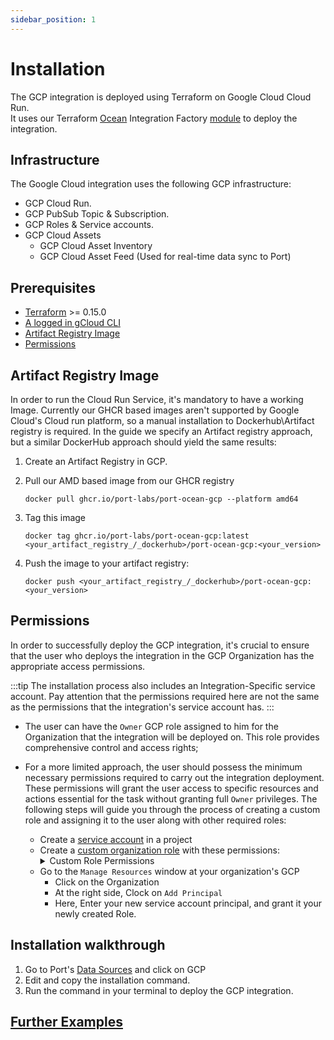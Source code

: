 ```yaml
---
sidebar_position: 1
---
```


# Installation

The GCP integration is deployed using Terraform on Google Cloud Cloud Run.  
It uses our Terraform [Ocean](https://ocean.getport.io) Integration Factory [module](https://registry.terraform.io/modules/port-labs/integration-factory/ocean/latest) to deploy the integration.

## Infrastructure

The Google Cloud integration uses the following GCP infrastructure:

- GCP Cloud Run.
- GCP PubSub Topic & Subscription.
- GCP Roles & Service accounts.
- GCP Cloud Assets
  - GCP Cloud Asset Inventory
  - GCP Cloud Asset Feed  (Used for real-time data sync to Port)

## Prerequisites

- [Terraform](https://www.terraform.io/downloads.html) >= 0.15.0
- [A logged in gCloud CLI](https://cloud.google.com/sdk/gcloud)
- [Artifact Registry Image](https://cloud.google.com/artifact-registry/docs/docker/manage-images)
- [Permissions](#permissions)

## Artifact Registry Image

In order to run the Cloud Run Service, it's mandatory to have a working Image. Currently our GHCR based images aren't supported by Google Cloud's Cloud run platform, so a manual installation to Dockerhub\Artifact registry is required. In the guide we specify an Artifact registry approach, but a similar DockerHub approach should yield the same results:  

1. Create an Artifact Registry in GCP.
2. Pull our AMD based image from our GHCR registry
    
    ```docker pull ghcr.io/port-labs/port-ocean-gcp --platform amd64```
3. Tag this image
   
   ```docker tag ghcr.io/port-labs/port-ocean-gcp:latest <your_artifact_registry_/_dockerhub>/port-ocean-gcp:<your_version>```
4. Push the image to your artifact registry:
   
   ```docker push <your_artifact_registry_/_dockerhub>/port-ocean-gcp:<your_version>```

## Permissions

In order to successfully deploy the GCP integration, it's crucial to ensure that the user who deploys the integration in the GCP Organization has the appropriate access permissions.

:::tip
   The installation process also includes an Integration-Specific service account. Pay attention that the permissions required here are not the same as the permissions that the integration's service account has. 
:::

- The user can have the `Owner` GCP role assigned to him for the Organization that the integration will be deployed on. This role provides comprehensive control and access rights;
- For a more limited approach, the user should possess the minimum necessary permissions required to carry out the integration deployment. These permissions will grant the user access to specific resources and actions essential for the task without granting full `Owner` privileges. The following steps will guide you through the process of creating a custom role and assigning it to the user along with other required roles:

  - Create a [service account](https://cloud.google.com/iam/docs/service-accounts-create) in a project
  - Create a [custom organization role](https://cloud.google.com/resource-manager/docs/access-control-org) with these permissions:
    <details>
    <summary> Custom Role Permissions </summary>
    ```
    cloudasset.assets.exportResource
    cloudasset.feeds.create
    cloudasset.feeds.delete
    cloudasset.feeds.get
    cloudasset.feeds.list
    cloudasset.feeds.update
    iam.roles.create
    iam.roles.delete
    iam.roles.get
    iam.roles.undelete
    iam.roles.update
    iam.serviceAccountKeys.get
    iam.serviceAccounts.actAs
    iam.serviceAccounts.create
    iam.serviceAccounts.delete
    iam.serviceAccounts.get
    pubsub.subscriptions.consume
    pubsub.subscriptions.create
    pubsub.subscriptions.delete
    pubsub.subscriptions.get
    pubsub.subscriptions.list
    pubsub.subscriptions.update
    pubsub.topics.attachSubscription
    pubsub.topics.create
    pubsub.topics.delete
    pubsub.topics.get
    pubsub.topics.list
    pubsub.topics.update
    resourcemanager.organizations.getIamPolicy
    resourcemanager.organizations.setIamPolicy
    run.operations.get
    run.services.create
    run.services.delete
    run.services.get
    serviceusage.services.use
    ```
    </details>
  - Go to the `Manage Resources` window at your organization's GCP
    - Click on the Organization
    - At the right side, Clock on `Add Principal`
    - Here, Enter your new service account principal, and grant it your newly created Role.

## Installation walkthrough

1. Go to Port's [Data Sources](https://app.getport.io/settings/data-sources?section=integrationS) and click on GCP
2. Edit and copy the installation command.
3. Run the command in your terminal to deploy the GCP integration.

## [Further Examples](/build-your-software-catalog/sync-data-to-catalog/cloud-providers/gcp/examples/)